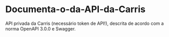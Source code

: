 # Documenta-o-da-API-da-Carris
API privada da Carris (necessário token de API!), descrita de acordo com a norma OpenAPI 3.0.0 e Swagger.
